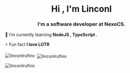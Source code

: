 <h1 align="center">Hi , I'm Linconl</h1>
<h3 align="center">I'm a software developer at NexoCS.</h3>

🌱 I’m currently learning **NodeJS , TypeScript .**

⚡ Fun fact **I love LOTR**

<p><img align="left" src="https://github-readme-stats.vercel.app/api/top-langs?username=linconlrufino&show_icons=true&locale=en&layout=compact" alt="linconlrufino" /></p>

<p>&nbsp;<img align="center" src="https://github-readme-stats.vercel.app/api?username=linconlrufino&show_icons=true&locale=en" alt="linconlrufino" /></p>

<p><img align="center" src="https://github-readme-streak-stats.herokuapp.com/?user=linconlrufino&" alt="linconlrufino" theme = "ocean_dark" /></p>
